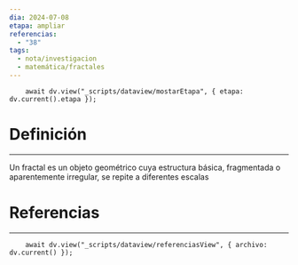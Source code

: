 ```yaml
---
dia: 2024-07-08
etapa: ampliar
referencias:
  - "38"
tags:
  - nota/investigacion
  - matemática/fractales
---
```

```dataviewjs
	await dv.view("_scripts/dataview/mostarEtapa", { etapa: dv.current().etapa });
```
# Definición
---
Un fractal es un objeto geométrico cuya estructura básica, fragmentada o aparentemente irregular, se repite a diferentes escalas



# Referencias
---
```dataviewjs
	await dv.view("_scripts/dataview/referenciasView", { archivo: dv.current() });
```